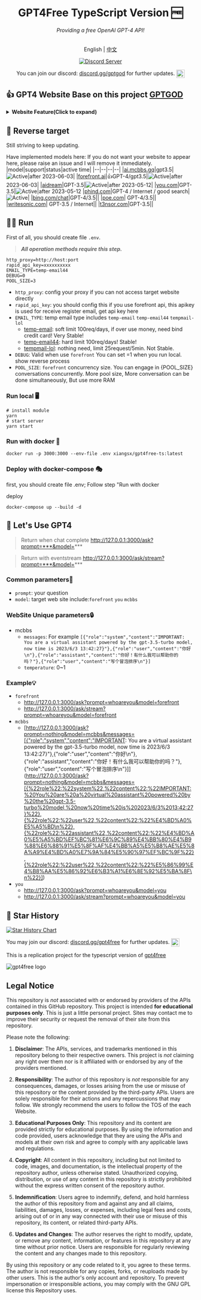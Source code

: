 <div align="center">

# GPT4Free TypeScript Version 🆓
###### Providing a free OpenAI GPT-4 API!
English | [中文](README_zh.md)

[![Discord Server](https://discordapp.com/api/guilds/1115852499535020084/widget.png?style=banner2&count=true)](https://discord.gg/bbH68Kzm)
<p>You can join our discord: <a href="https://discord.gg/bbH68Kzm">discord.gg/gptgod<a> for further updates. <a href="https://discord.gg/bbH68Kzm"><img align="center" alt="gpt4free Discord" width="22px" src="https://raw.githubusercontent.com/peterthehan/peterthehan/master/assets/discord.svg" /></a></p>
</div>


## 👍 GPT4 Website Base on this project [GPTGOD](http://gptgod.site)
<details>
<summary><strong>Website Feature(Click to expand)</strong></summary>

### GPTGOD Support

- [x] Midjourney The Most Powerful AI Drawing System in History.
- [x] Stable Diffusion
- [x] Claude
- [x] Chatgpt
- [x] Chatgpt with internet
- [x] Create wechat ai robot for yourself, just need one step

In the next two weeks, I will open source all the code for GPTGOD. If you need, Please watch this project or follow me
to receive notifications.

Why now? because there are stil some secret config should be removed from that project.
</details>

## 🚩 Reverse target

Still striving to keep updating.

Have implemented models here:
If you do not want your website to appear here, please raise an issue and I will remove it immediately.
|model|support|status|active time|
|--|--|--|--|
|[ai.mcbbs.gq](https://ai.mcbbs.gq)|gpt3.5|![Active](https://img.shields.io/badge/Active-brightgreen)|after 2023-06-03|
|[forefront.ai](https://chat.forefront.ai)|👍GPT-4/gpt3.5|![Active](https://img.shields.io/badge/Active-brightgreen)|after 2023-06-03|
|[aidream](http://aidream.cloud)|GPT-3.5|![Active](https://img.shields.io/badge/Active-brightgreen)|after 2023-05-12|
|[you.com](you.com)|GPT-3.5|![Active](https://img.shields.io/badge/Active-brightgreen)|after 2023-05-12
|[phind.com](https://www.phind.com/)|GPT-4 / Internet / good search|![Active](https://img.shields.io/badge/Active-grey)|
|[bing.com/chat](bing.com/chat)|GPT-4/3.5||
|[poe.com](poe.com)| GPT-4/3.5||
|[writesonic.com](writesonic.com)| GPT-3.5 / Internet||
|[t3nsor.com](t3nsor.com)|GPT-3.5||

## 🏃‍♂️ Run

First of all, you should create file `.env`. 
> ***All operation methods require this step.***

```env
http_proxy=http://host:port
rapid_api_key=xxxxxxxxxx
EMAIL_TYPE=temp-email44
DEBUG=0
POOL_SIZE=3
```

- `http_proxy`: config your proxy if you can not access target website directly
- `rapid_api_key`: you should config this if you use forefront api, this apikey is used for receive register email, get api key here
- `EMAIL_TYPE`: temp email type includes `temp-email` `temp-email44` `tempmail-lol`
    - [temp-email](https://rapidapi.com/Privatix/api/temp-mail): soft limit 100req/days, if over use money, need bind credit card! Very Stable!
    - [temp-email44](https://rapidapi.com/calvinloveland335703-0p6BxLYIH8f/api/temp-mail44): hard limit 100req/days! Stable!
    - [tempmail-lol](): nothing need, limit 25request/5min. Not Stable.
- `DEBUG`: Valid when use `forefront` You can set =1 when you run local. show reverse process
- `POOL_SIZE`: `forefront` concurrency size. You can engage in {POOL_SIZE} conversations concurrently. More pool size, More conversation can be done simultaneously, But use more RAM

### Run local 🖥️ 

```shell
# install module
yarn
# start server
yarn start
```

### Run with docker 🐳 

```
docker run -p 3000:3000 --env-file .env xiangsx/gpt4free-ts:latest
```

### Deploy with docker-compose 🎭 

first, you should create file .env; Follow step "Run with docker

deploy

```
docker-compose up --build -d
```

## 🚀 Let's Use GPT4

> Return when chat complete http://127.0.0.1:3000/ask?prompt=***&model=***

> Return with eventstream http://127.0.0.1:3000/ask/stream?prompt=***&model=***

 ### Common parameters📝 
- `prompt`: your question
- `model`: target web site include:`forefront` `you` `mcbbs`

 ### WebSite Unique parameters🔒
- mcbbs
    - `messages`: For example `[{"role":"system","content":"IMPORTANT: You are a virtual assistant powered by the gpt-3.5-turbo model, now time is 2023/6/3 13:42:27}"},{"role":"user","content":"你好\n"},{"role":"assistant","content":"你好！有什么我可以帮助你的吗？"},{"role":"user","content":"写个冒泡排序\n"}]`
    - `temperature`: 0~1

### Example💡
- `forefront`
    - http://127.0.0.1:3000/ask?prompt=whoareyou&model=forefront
    - http://127.0.0.1:3000/ask/stream?prompt=whoareyou&model=forefront
- `mcbbs`
    - [http://127.0.0.1:3000/ask?prompt=nothing&model=mcbbs&messages=[{"role":"system","content":"IMPORTANT: You are a virtual assistant powered by the gpt-3.5-turbo model, now time is 2023/6/3 13:42:27}"},{"role":"user","content":"你好\n"},{"role":"assistant","content":"你好！有什么我可以帮助你的吗？"},{"role":"user","content":"写个冒泡排序\n"}]](http://127.0.0.1:3000/ask?prompt=nothing&model=mcbbs&messages=[{%22role%22:%22system%22,%22content%22:%22IMPORTANT:%20You%20are%20a%20virtual%20assistant%20powered%20by%20the%20gpt-3.5-turbo%20model,%20now%20time%20is%202023/6/3%2013:42:27}%22},{%22role%22:%22user%22,%22content%22:%22%E4%BD%A0%E5%A5%BD\n%22},{%22role%22:%22assistant%22,%22content%22:%22%E4%BD%A0%E5%A5%BD%EF%BC%81%E6%9C%89%E4%BB%80%E4%B9%88%E6%88%91%E5%8F%AF%E4%BB%A5%E5%B8%AE%E5%8A%A9%E4%BD%A0%E7%9A%84%E5%90%97%EF%BC%9F%22},{%22role%22:%22user%22,%22content%22:%22%E5%86%99%E4%B8%AA%E5%86%92%E6%B3%A1%E6%8E%92%E5%BA%8F\n%22}])
- `you`
    - http://127.0.0.1:3000/ask?prompt=whoareyou&model=you
    - http://127.0.0.1:3000/ask/stream?prompt=whoareyou&model=you




## 🌟 Star History

[![Star History Chart](https://api.star-history.com/svg?repos=xiangsx/gpt4free-ts&type=Date)](https://star-history.com/#xiangsx/gpt4free-ts&&type=Date)

<p>You may join our discord: <a href="https://discord.com/invite/gpt4free">discord.gg/gpt4free<a> for further updates. <a href="https://discord.gg/gpt4free"><img align="center" alt="gpt4free Discord" width="22px" src="https://raw.githubusercontent.com/peterthehan/peterthehan/master/assets/discord.svg" /></a></p>

This is a replication project for the typescript version of [gpt4free](https://github.com/xtekky/gpt4free)

<img alt="gpt4free logo" src="https://user-images.githubusercontent.com/98614666/233799515-1a7cb6a3-b17f-42c4-956d-8d2a0664466f.png">

## Legal Notice <a name="legal-notice"></a>

This repository is _not_ associated with or endorsed by providers of the APIs contained in this GitHub repository. This
project is intended **for educational purposes only**. This is just a little personal project. Sites may contact me to
improve their security or request the removal of their site from this repository.

Please note the following:

1. **Disclaimer**: The APIs, services, and trademarks mentioned in this repository belong to their respective owners.
   This project is _not_ claiming any right over them nor is it affiliated with or endorsed by any of the providers
   mentioned.

2. **Responsibility**: The author of this repository is _not_ responsible for any consequences, damages, or losses
   arising from the use or misuse of this repository or the content provided by the third-party APIs. Users are solely
   responsible for their actions and any repercussions that may follow. We strongly recommend the users to follow the
   TOS of the each Website.

3. **Educational Purposes Only**: This repository and its content are provided strictly for educational purposes. By
   using the information and code provided, users acknowledge that they are using the APIs and models at their own risk
   and agree to comply with any applicable laws and regulations.

4. **Copyright**: All content in this repository, including but not limited to code, images, and documentation, is the
   intellectual property of the repository author, unless otherwise stated. Unauthorized copying, distribution, or use
   of any content in this repository is strictly prohibited without the express written consent of the repository
   author.

5. **Indemnification**: Users agree to indemnify, defend, and hold harmless the author of this repository from and
   against any and all claims, liabilities, damages, losses, or expenses, including legal fees and costs, arising out of
   or in any way connected with their use or misuse of this repository, its content, or related third-party APIs.

6. **Updates and Changes**: The author reserves the right to modify, update, or remove any content, information, or
   features in this repository at any time without prior notice. Users are responsible for regularly reviewing the
   content and any changes made to this repository.

By using this repository or any code related to it, you agree to these terms. The author is not responsible for any
copies, forks, or reuploads made by other users. This is the author's only account and repository. To prevent
impersonation or irresponsible actions, you may comply with the GNU GPL license this Repository uses.
